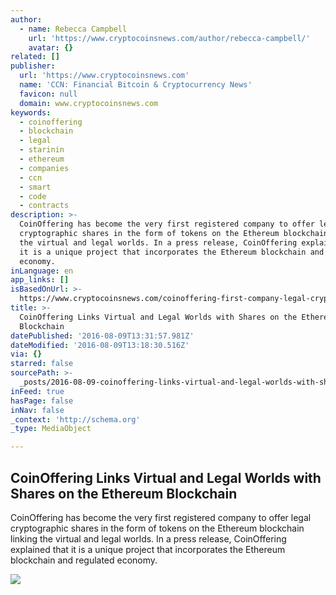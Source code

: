 ```yaml
---
author:
  - name: Rebecca Campbell
    url: 'https://www.cryptocoinsnews.com/author/rebecca-campbell/'
    avatar: {}
related: []
publisher:
  url: 'https://www.cryptocoinsnews.com'
  name: 'CCN: Financial Bitcoin & Cryptocurrency News'
  favicon: null
  domain: www.cryptocoinsnews.com
keywords:
  - coinoffering
  - blockchain
  - legal
  - starinin
  - ethereum
  - companies
  - ccn
  - smart
  - code
  - contracts
description: >-
  CoinOffering has become the very first registered company to offer legal
  cryptographic shares in the form of tokens on the Ethereum blockchain linking
  the virtual and legal worlds. In a press release, CoinOffering explained that
  it is a unique project that incorporates the Ethereum blockchain and regulated
  economy.
inLanguage: en
app_links: []
isBasedOnUrl: >-
  https://www.cryptocoinsnews.com/coinoffering-first-company-legal-cryptoshares-ethereum-blockchain/
title: >-
  CoinOffering Links Virtual and Legal Worlds with Shares on the Ethereum
  Blockchain
datePublished: '2016-08-09T13:31:57.981Z'
dateModified: '2016-08-09T13:18:30.516Z'
via: {}
starred: false
sourcePath: >-
  _posts/2016-08-09-coinoffering-links-virtual-and-legal-worlds-with-shares-on-t.md
inFeed: true
hasPage: false
inNav: false
_context: 'http://schema.org'
_type: MediaObject

---
```

<article style=""><h1>CoinOffering Links Virtual and Legal Worlds with Shares on the Ethereum Blockchain</h1><p>CoinOffering has become the very first registered company to offer legal cryptographic shares in the form of tokens on the Ethereum blockchain linking the virtual and legal worlds. In a press release, CoinOffering explained that it is a unique project that incorporates the Ethereum blockchain and regulated economy.</p><img src="https://www.cryptocoinsnews.com/wp-content/uploads/2016/08/CoinOffering-First-to-Link-Virtual-and-Legal-Worlds-with-Legal-Cryptoshares-on-the-Ethereum-Blockchain.jpg" /></article>